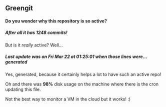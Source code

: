 ## Greengit

#### Do you wonder why this repository is so active?

##### After all it has 1248 commits!

But is it *really* active? Well...

##### Last update was on Fri Mar 22 at 01:25:01 when those lines were... generated

Yes, generated, because it certainly helps a lot to have such an active repo!

Oh and there was **98%** disk usage on the machine
where there is the cron updating this file.

Not the best way to monitor a VM in the cloud but it works! :)

